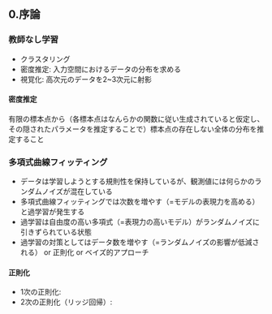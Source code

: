 ## 0.序論
### 教師なし学習
* クラスタリング
* 密度推定: 入力空間におけるデータの分布を求める
* 視覚化: 高次元のデータを2~3次元に射影

#### 密度推定
有限の標本点から（各標本点はなんらかの関数に従い生成されていると仮定し、その隠されたパラメータを推定することで）標本点の存在しない全体の分布を推定すること

### 多項式曲線フィッティング
* データは学習しようとする規則性を保持しているが、観測値には何らかのランダムノイズが混在している
* 多項式曲線フィッティングでは次数を増やす（=モデルの表現力を高める）と過学習が発生する
* 過学習は自由度の高い多項式（=表現力の高いモデル）がランダムノイズに引きずられている状態
* 過学習の対策としてはデータ数を増やす（=ランダムノイズの影響が低減される） or 正則化 or ベイズ的アプローチ

#### 正則化
* 1次の正則化:
* 2次の正則化（リッジ回帰）:

